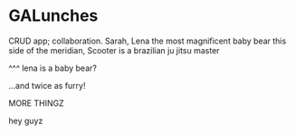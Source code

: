 GALunches
=========

CRUD app; collaboration.  Sarah, Lena the most magnificent baby bear this side of the meridian, Scooter is a brazilian ju jitsu master

^^^ lena is a baby bear?

...and twice as furry!


MORE THINGZ

hey guyz
